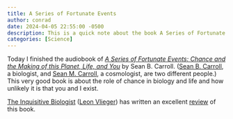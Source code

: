 ```yaml
---
title: A Series of Fortunate Events
author: conrad
date: 2024-04-05 22:55:00 -0500
description: This is a quick note about the book A Series of Fortunate Events by Sean B. Carroll.
categories: [Science]
---
```


Today I finished the audiobook of [*A Series of Fortunate Events: Chance and the
Making of this Planet, Life, and
You*](https://press.princeton.edu/books/hardcover/9780691201757/a-series-of-fortunate-events)
by Sean B. Carroll. ([Sean B. Carroll](https://www.seanbcarroll.com/about/), a
biologist, and [Sean M. Carroll](https://www.preposterousuniverse.com/about/), a
cosmologist, are two different people.) This very good book is about the role of
chance in biology and life and how unlikely it is that you and I exist.

[The Inquisitive Biologist](https://inquisitivebiologist.com/) ([Leon
Vlieger](https://inquisitivebiologist.com/about/)) has written an excellent
[review](https://inquisitivebiologist.com/2022/03/18/book-review-a-series-of-fortunate-events-chance-and-the-making-of-the-planet-life-and-you/)
of this book.
